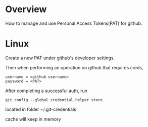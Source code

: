 # Overview
How to manage and use Personal Access Tokens(PAT) for github.

# Linux
Create a new PAT under github's developer settings.

Then when performing an operation on github that requires creds,

```
username = <github username>
password = <PAT>
```

After completing a successful auth, run
```
git config --global credential.helper store
```
located in folder ~/.git-credentials

cache will keep in memory
